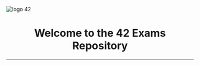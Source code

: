 

![logo 42](https://github.com/DevAwizard/Exams_42/assets/153505451/87d33eb6-ece1-43cd-92c7-d64152cc4968)



<div align="center">
  <h1>Welcome to the 42 Exams Repository</h1>
</div>


<table>
<tr>
<th align="center"><span style="font-size:10000px">📚 Common Core Exams</span></th>
</tr>
<tr>
<td>

| 💻 [Exam Guide](https://github.com/DevAwizard/Exams_42/tree/f2c78c4864632da0b852ee7a744cd6d0ddb2f515/.github/Exam_Guide) | 📘 [Exam Rank 02](https://github.com/DevAwizard/Exams_42/tree/f2c78c4864632da0b852ee7a744cd6d0ddb2f515/.github/Exam_rank_2) | 📒 [Exam Rank 03](https://github.com/DevAwizard/Exams_42/tree/7d82ab11b0df820f7be70c60a5958c30a3404433/.github/Exam_rank_3) | 📙 [Exam Rank 04](https://github.com/DevAwizard/Exams_42/tree/7d82ab11b0df820f7be70c60a5958c30a3404433/.github/Exam_rank_4) | 📗 [Exam Rank 05](https://github.com/DevAwizard/Exams_42/tree/7d82ab11b0df820f7be70c60a5958c30a3404433/.github/Exam_rank_5) | 📕 [Exam Rank 06](https://github.com/DevAwizard/Exams_42/tree/7d82ab11b0df820f7be70c60a5958c30a3404433/.github/Exam_rank_6) |
|--|--|--|--|--|--|

</td>
</tr>
</table>



---
